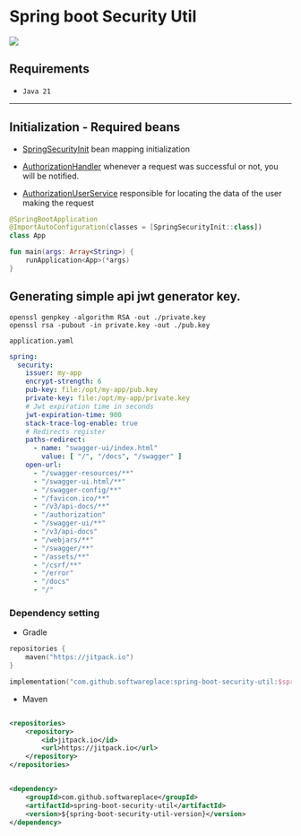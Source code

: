 # Spring boot Security Util

[![](https://jitpack.io/v/softwareplace/spring-boot-security-util.svg)](https://jitpack.io/#softwareplace/spring-boot-security-util)

## Requirements

- `Java 21`

****

## Initialization - Required beans

- [SpringSecurityInit](src/main/kotlin/com/softwareplace/springsecurity/SpringSecurityInit.kt) bean mapping
  initialization

- [AuthorizationHandler](src/main/kotlin/com/softwareplace/springsecurity/authorization/AuthorizationHandler.kt)
  whenever a request was successful or not, you will be notified.

- [AuthorizationUserService](src/main/kotlin/com/softwareplace/springsecurity/service/AuthorizationUserService.kt)
  responsible for locating the data of the user making the request

```kotlin
@SpringBootApplication
@ImportAutoConfiguration(classes = [SpringSecurityInit::class])
class App

fun main(args: Array<String>) {
    runApplication<App>(*args)
}
```

## Generating simple api jwt generator key.

```shell
openssl genpkey -algorithm RSA -out ./private.key 
openssl rsa -pubout -in private.key -out ./pub.key   
```

`application.yaml`

```yaml
spring:
  security:
    issuer: my-app
    encrypt-strength: 6
    pub-key: file:/opt/my-app/pub.key
    private-key: file:/opt/my-app/private.key
    # Jwt expiration time in seconds
    jwt-expiration-time: 900
    stack-trace-log-enable: true
    # Redirects register
    paths-redirect:
      - name: "swagger-ui/index.html"
        value: [ "/", "/docs", "/swagger" ]
    open-url:
      - "/swagger-resources/**"
      - "/swagger-ui.html/**"
      - "/swagger-config/**"
      - "/favicon.ico/**"
      - "/v3/api-docs/**"
      - "/authorization"
      - "/swagger-ui/**"
      - "/v3/api-docs"
      - "/webjars/**"
      - "/swagger/**"
      - "/assets/**"
      - "/csrf/**"
      - "/error"
      - "/docs"
      - "/"
```

### Dependency setting

- Gradle

```kotlin
repositories {
    maven("https://jitpack.io")
}
```

```kotlin
implementation("com.github.softwareplace:spring-boot-security-util:$springBootSecurityUtilVersion")
```

- Maven

```xml

<repositories>
    <repository>
        <id>jitpack.io</id>
        <url>https://jitpack.io</url>
    </repository>
</repositories>
```

```xml

<dependency>
    <groupId>com.github.softwareplace</groupId>
    <artifactId>spring-boot-security-util</artifactId>
    <version>${spring-boot-security-util-version}</version>
</dependency>
```

